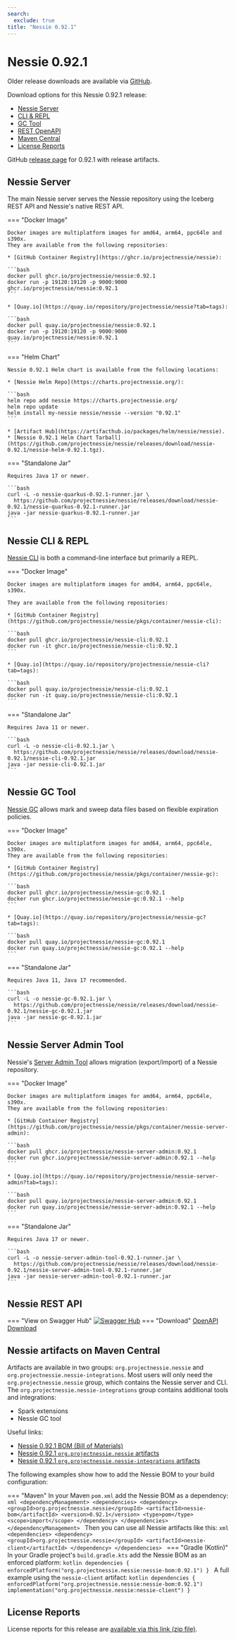 ```yaml
---
search:
  exclude: true
title: "Nessie 0.92.1"
---
```


# Nessie 0.92.1

Older release downloads are available via [GitHub](https://github.com/projectnessie/nessie/releases).

Download options for this Nessie 0.92.1 release:

* [Nessie Server](#nessie-server)
* [CLI & REPL](#nessie-cli--repl)
* [GC Tool](#nessie-gc-tool)
* [REST OpenAPI](#nessie-rest-api)
* [Maven Central](#nessie-artifacts-on-maven-central)
* [License Reports](#license-reports)

GitHub [release page](https://github.com/projectnessie/nessie/releases/tag/nessie-0.92.1) for 0.92.1 with release artifacts.

## Nessie Server

The main Nessie server serves the Nessie repository using the Iceberg REST API and Nessie's native REST API.

=== "Docker Image"

    Docker images are multiplatform images for amd64, arm64, ppc64le and s390x.
    They are available from the following repositories:
    
    * [GitHub Container Registry](https://ghcr.io/projectnessie/nessie):

    ```bash
    docker pull ghcr.io/projectnessie/nessie:0.92.1
    docker run -p 19120:19120 -p 9000:9000 ghcr.io/projectnessie/nessie:0.92.1
    ```
    
    * [Quay.io](https://quay.io/repository/projectnessie/nessie?tab=tags):
    
    ```bash
    docker pull quay.io/projectnessie/nessie:0.92.1
    docker run -p 19120:19120 -p 9000:9000 quay.io/projectnessie/nessie:0.92.1
    ```

=== "Helm Chart"

    Nessie 0.92.1 Helm chart is available from the following locations:

    * [Nessie Helm Repo](https://charts.projectnessie.org/):
    
    ```bash
    helm repo add nessie https://charts.projectnessie.org/
    helm repo update
    helm install my-nessie nessie/nessie --version "0.92.1"
    ```

    * [Artifact Hub](https://artifacthub.io/packages/helm/nessie/nessie).
    * [Nessie 0.92.1 Helm Chart Tarball](https://github.com/projectnessie/nessie/releases/download/nessie-0.92.1/nessie-helm-0.92.1.tgz).

=== "Standalone Jar"

    Requires Java 17 or newer.
    
    ```bash
    curl -L -o nessie-quarkus-0.92.1-runner.jar \
      https://github.com/projectnessie/nessie/releases/download/nessie-0.92.1/nessie-quarkus-0.92.1-runner.jar
    java -jar nessie-quarkus-0.92.1-runner.jar
    ```

## Nessie CLI & REPL

[Nessie CLI](cli.md) is both a command-line interface but primarily a REPL.

=== "Docker Image"

    Docker images are multiplatform images for amd64, arm64, ppc64le, s390x.

    They are available from the following repositories:
    
    * [GitHub Container Registry](https://github.com/projectnessie/nessie/pkgs/container/nessie-cli):

    ```bash
    docker pull ghcr.io/projectnessie/nessie-cli:0.92.1
    docker run -it ghcr.io/projectnessie/nessie-cli:0.92.1 
    ```

    * [Quay.io](https://quay.io/repository/projectnessie/nessie-cli?tab=tags):

    ```bash
    docker pull quay.io/projectnessie/nessie-cli:0.92.1
    docker run -it quay.io/projectnessie/nessie-cli:0.92.1
    ```

=== "Standalone Jar"

    Requires Java 11 or newer.

    ```bash
    curl -L -o nessie-cli-0.92.1.jar \
      https://github.com/projectnessie/nessie/releases/download/nessie-0.92.1/nessie-cli-0.92.1.jar
    java -jar nessie-cli-0.92.1.jar
    ```

## Nessie GC Tool

[Nessie GC](gc.md) allows mark and sweep data files based on flexible expiration policies.

=== "Docker Image"

    Docker images are multiplatform images for amd64, arm64, ppc64le, s390x.
    They are available from the following repositories:

    * [GitHub Container Registry](https://github.com/projectnessie/nessie/pkgs/container/nessie-gc):

    ```bash
    docker pull ghcr.io/projectnessie/nessie-gc:0.92.1
    docker run ghcr.io/projectnessie/nessie-gc:0.92.1 --help
    ```

    * [Quay.io](https://quay.io/repository/projectnessie/nessie-gc?tab=tags):

    ```bash
    docker pull quay.io/projectnessie/nessie-gc:0.92.1
    docker run quay.io/projectnessie/nessie-gc:0.92.1 --help
    ```

=== "Standalone Jar"

    Requires Java 11, Java 17 recommended.
    
    ```bash
    curl -L -o nessie-gc-0.92.1.jar \
      https://github.com/projectnessie/nessie/releases/download/nessie-0.92.1/nessie-gc-0.92.1.jar
    java -jar nessie-gc-0.92.1.jar
    ```

## Nessie Server Admin Tool

Nessie's [Server Admin Tool](export_import.md) allows migration (export/import) of a
Nessie repository.

=== "Docker Image"

    Docker images are multiplatform images for amd64, arm64, ppc64le, s390x.
    They are available from the following repositories:
    
    * [GitHub Container Registry](https://github.com/projectnessie/nessie/pkgs/container/nessie-server-admin):

    ```bash
    docker pull ghcr.io/projectnessie/nessie-server-admin:0.92.1
    docker run ghcr.io/projectnessie/nessie-server-admin:0.92.1 --help
    ```

    * [Quay.io](https://quay.io/repository/projectnessie/nessie-server-admin?tab=tags):

    ```bash
    docker pull quay.io/projectnessie/nessie-server-admin:0.92.1
    docker run quay.io/projectnessie/nessie-server-admin:0.92.1 --help
    ```

=== "Standalone Jar"

    Requires Java 17 or newer.
    
    ```bash
    curl -L -o nessie-server-admin-tool-0.92.1-runner.jar \
      https://github.com/projectnessie/nessie/releases/download/nessie-0.92.1/nessie-server-admin-tool-0.92.1-runner.jar
    java -jar nessie-server-admin-tool-0.92.1-runner.jar
    ```

## Nessie REST API

=== "View on Swagger Hub"
    [![Swagger Hub](https://img.shields.io/badge/swagger%20hub-nessie-3f6ec6?style=for-the-badge&logo=swagger&link=https%3A%2F%2Fapp.swaggerhub.com%2Fapis%2Fprojectnessie%2Fnessie)](https://app.swaggerhub.com/apis/projectnessie/nessie/0.92.1)
=== "Download"
    [OpenAPI Download](https://github.com/projectnessie/nessie/releases/download/nessie-0.92.1/nessie-openapi-0.92.1.yaml)

## Nessie artifacts on Maven Central

Artifacts are available in two groups: `org.projectnessie.nessie` and
`org.projectnessie.nessie-integrations`. Most users will only need the `org.projectnessie.nessie`
group, which contains the Nessie server and CLI. The `org.projectnessie.nessie-integrations` group
contains additional tools and integrations:

* Spark extensions
* Nessie GC tool

Useful links:

* [Nessie 0.92.1 BOM (Bill of Materials)](https://search.maven.org/artifact/org.projectnessie.nessie/nessie/0.92.1/pom)
* [Nessie 0.92.1 `org.projectnessie.nessie` artifacts](https://search.maven.org/search?q=g:org.projectnessie.nessie%20v:0.92.1)
* [Nessie 0.92.1 `org.projectnessie.nessie-integrations` artifacts](https://search.maven.org/search?q=g:org.projectnessie.nessie-integrations%20v:0.92.1)

The following examples show how to add the Nessie BOM to your build configuration:

=== "Maven"
    In your Maven `pom.xml` add the Nessie BOM as a dependency:
    ```xml
    <dependencyManagement>
      <dependencies>
        <dependency>
          <groupId>org.projectnessie.nessie</groupId>
          <artifactId>nessie-bom</artifactId>
          <version>0.92.1</version>
          <type>pom</type>
          <scope>import</scope>
        </dependency>
      </dependencies>
    </dependencyManagement>
    ```
    Then you can use all Nessie artifacts like this:
    ```xml
    <dependencies>
      <dependency>
        <groupId>org.projectnessie.nessie</groupId>
        <artifactId>nessie-client</artifactId>
      </dependency>
    </dependencies>
    ```
=== "Gradle (Kotlin)"
    In your Gradle project's `build.gradle.kts` add the Nessie BOM as an enforced platform:
    ```kotlin
    dependencies {
      enforcedPlatform("org.projectnessie.nessie:nessie-bom:0.92.1")
    }
    ```
    A full example using the `nessie-client` artifact:
    ```kotlin
    dependencies {
      enforcedPlatform("org.projectnessie.nessie:nessie-bom:0.92.1")
      implementation("org.projectnessie.nessie:nessie-client")
    }
    ```

## License Reports

License reports for this release are [available via this link (zip file)](https://github.com/projectnessie/nessie/releases/download/nessie-0.92.1/nessie-aggregated-license-report-0.92.1.zip).
